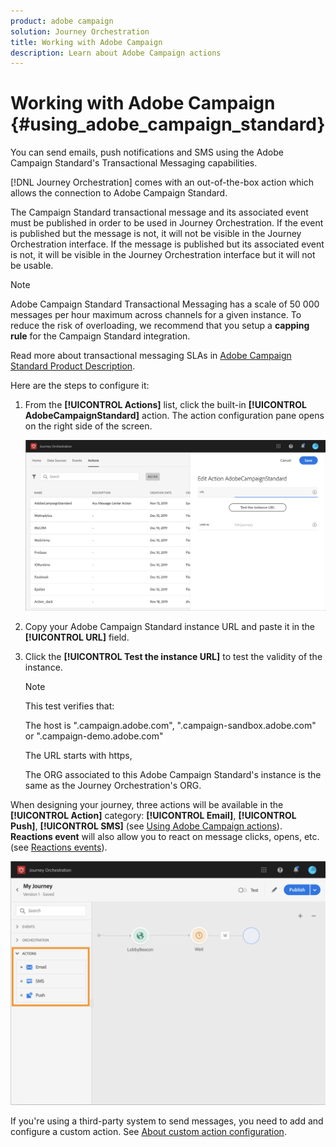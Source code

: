 ```yaml
---
product: adobe campaign
solution: Journey Orchestration
title: Working with Adobe Campaign
description: Learn about Adobe Campaign actions
---
```


# Working with Adobe Campaign {#using_adobe_campaign_standard}

You can send emails, push notifications and SMS using the Adobe Campaign Standard's Transactional Messaging capabilities.

[!DNL Journey Orchestration] comes with an out-of-the-box action which allows the connection to Adobe Campaign Standard. 

The Campaign Standard transactional message and its associated event must be published in order to be used in Journey Orchestration. If the event is published but the message is not, it will not be visible in the Journey Orchestration interface. If the message is published but its associated event is not, it will be visible in the Journey Orchestration interface but it will not be usable.

>[!NOTE]
>
>Adobe Campaign Standard Transactional Messaging has a scale of 50 000 messages per hour maximum across channels for a given instance. To reduce the risk of overloading, we recommend that you setup a **capping rule** for the Campaign Standard integration.
>
>Read more about transactional messaging SLAs in [Adobe Campaign Standard Product Description](https://helpx.adobe.com/legal/product-descriptions/campaign-standard.html).

Here are the steps to configure it:

1. From the **[!UICONTROL Actions]** list, click the built-in **[!UICONTROL AdobeCampaignStandard]** action. The action configuration pane opens on the right side of the screen.

    ![](../assets/actioncampaign.png)

1. Copy your Adobe Campaign Standard instance URL and paste it in the **[!UICONTROL URL]** field.

1. Click the **[!UICONTROL Test the instance URL]** to test the validity of the instance.

    >[!NOTE]
    >
    >This test verifies that:
    >
    >The host is ".campaign.adobe.com", ".campaign-sandbox.adobe.com" or ".campaign-demo.adobe.com"
    >
    >The URL starts with https,
    >
    >The ORG associated to this Adobe Campaign Standard's instance is the same as the Journey Orchestration's ORG.

When designing your journey, three actions will be available in the **[!UICONTROL Action]** category: **[!UICONTROL Email]**, **[!UICONTROL Push]**, **[!UICONTROL SMS]** (see [Using Adobe Campaign actions](../building-journeys/using-adobe-campaign-actions.md)). **Reactions event** will also allow you to react on message clicks, opens, etc. (see [Reactions events](../building-journeys/reaction-events.md)).

![](../assets/journey58.png)

If you're using a third-party system to send messages, you need to add and configure a custom action. See [About custom action configuration](../action/about-custom-action-configuration.md).
